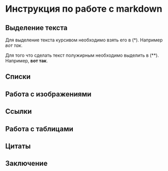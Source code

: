 # Инструкция по работе с markdown

## Выделение текста

Для выделение текста курсивом необходимо взять его в (*). Например *вот так*.

Для того что сделать текст полужирным необходимо выделить в (**). Например, **вот так**.

## Списки

## Работа с изображениями

## Ссылки

## Работа с таблицами

## Цитаты

## Заключение 
